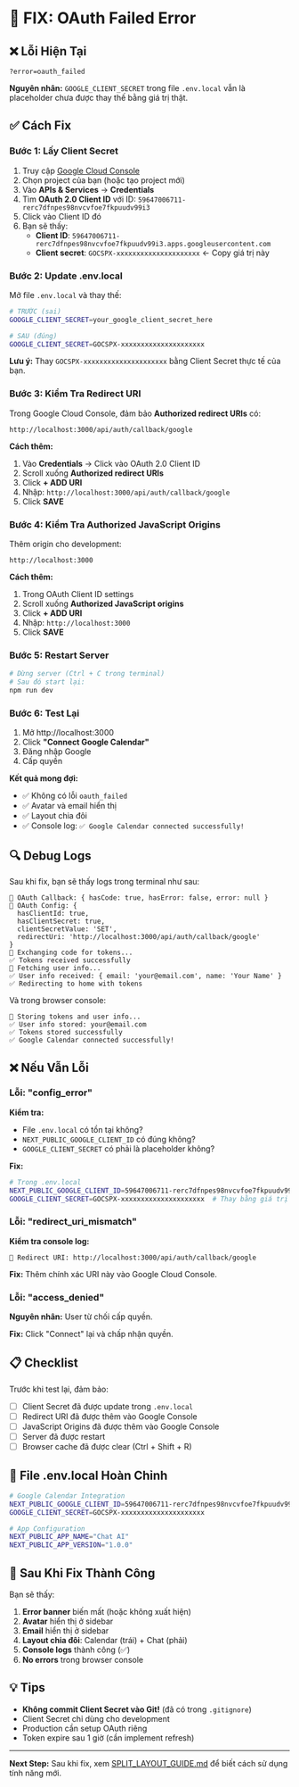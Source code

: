 # 🔧 FIX: OAuth Failed Error

## ❌ Lỗi Hiện Tại

```
?error=oauth_failed
```

**Nguyên nhân:** `GOOGLE_CLIENT_SECRET` trong file `.env.local` vẫn là placeholder chưa được thay thế bằng giá trị thật.

## ✅ Cách Fix

### Bước 1: Lấy Client Secret

1. Truy cập [Google Cloud Console](https://console.cloud.google.com/)
2. Chọn project của bạn (hoặc tạo project mới)
3. Vào **APIs & Services** → **Credentials**
4. Tìm **OAuth 2.0 Client ID** với ID: `59647006711-rerc7dfnpes98nvcvfoe7fkpuudv99i3`
5. Click vào Client ID đó
6. Bạn sẽ thấy:
   - **Client ID**: `59647006711-rerc7dfnpes98nvcvfoe7fkpuudv99i3.apps.googleusercontent.com`
   - **Client secret**: `GOCSPX-xxxxxxxxxxxxxxxxxxxxx` ← Copy giá trị này

### Bước 2: Update .env.local

Mở file `.env.local` và thay thế:

```bash
# TRƯỚC (sai)
GOOGLE_CLIENT_SECRET=your_google_client_secret_here

# SAU (đúng)
GOOGLE_CLIENT_SECRET=GOCSPX-xxxxxxxxxxxxxxxxxxxxx
```

**Lưu ý:** Thay `GOCSPX-xxxxxxxxxxxxxxxxxxxxx` bằng Client Secret thực tế của bạn.

### Bước 3: Kiểm Tra Redirect URI

Trong Google Cloud Console, đảm bảo **Authorized redirect URIs** có:

```
http://localhost:3000/api/auth/callback/google
```

**Cách thêm:**
1. Vào **Credentials** → Click vào OAuth 2.0 Client ID
2. Scroll xuống **Authorized redirect URIs**
3. Click **+ ADD URI**
4. Nhập: `http://localhost:3000/api/auth/callback/google`
5. Click **SAVE**

### Bước 4: Kiểm Tra Authorized JavaScript Origins

Thêm origin cho development:

```
http://localhost:3000
```

**Cách thêm:**
1. Trong OAuth Client ID settings
2. Scroll xuống **Authorized JavaScript origins**
3. Click **+ ADD URI**
4. Nhập: `http://localhost:3000`
5. Click **SAVE**

### Bước 5: Restart Server

```bash
# Dừng server (Ctrl + C trong terminal)
# Sau đó start lại:
npm run dev
```

### Bước 6: Test Lại

1. Mở http://localhost:3000
2. Click **"Connect Google Calendar"**
3. Đăng nhập Google
4. Cấp quyền

**Kết quả mong đợi:**
- ✅ Không có lỗi `oauth_failed`
- ✅ Avatar và email hiển thị
- ✅ Layout chia đôi
- ✅ Console log: `✅ Google Calendar connected successfully!`

## 🔍 Debug Logs

Sau khi fix, bạn sẽ thấy logs trong terminal như sau:

```
📝 OAuth Callback: { hasCode: true, hasError: false, error: null }
🔑 OAuth Config: {
  hasClientId: true,
  hasClientSecret: true,
  clientSecretValue: 'SET',
  redirectUri: 'http://localhost:3000/api/auth/callback/google'
}
🔄 Exchanging code for tokens...
✅ Tokens received successfully
👤 Fetching user info...
✅ User info received: { email: 'your@email.com', name: 'Your Name' }
✅ Redirecting to home with tokens
```

Và trong browser console:

```
💾 Storing tokens and user info...
✅ User info stored: your@email.com
✅ Tokens stored successfully
✅ Google Calendar connected successfully!
```

## ❌ Nếu Vẫn Lỗi

### Lỗi: "config_error"

**Kiểm tra:**
- File `.env.local` có tồn tại không?
- `NEXT_PUBLIC_GOOGLE_CLIENT_ID` có đúng không?
- `GOOGLE_CLIENT_SECRET` có phải là placeholder không?

**Fix:**
```bash
# Trong .env.local
NEXT_PUBLIC_GOOGLE_CLIENT_ID=59647006711-rerc7dfnpes98nvcvfoe7fkpuudv99i3.apps.googleusercontent.com
GOOGLE_CLIENT_SECRET=GOCSPX-xxxxxxxxxxxxxxxxxxxxx  # Thay bằng giá trị thật
```

### Lỗi: "redirect_uri_mismatch"

**Kiểm tra console log:**
```
🔗 Redirect URI: http://localhost:3000/api/auth/callback/google
```

**Fix:** Thêm chính xác URI này vào Google Cloud Console.

### Lỗi: "access_denied"

**Nguyên nhân:** User từ chối cấp quyền.

**Fix:** Click "Connect" lại và chấp nhận quyền.

## 📋 Checklist

Trước khi test lại, đảm bảo:

- [ ] Client Secret đã được update trong `.env.local`
- [ ] Redirect URI đã được thêm vào Google Console
- [ ] JavaScript Origins đã được thêm vào Google Console
- [ ] Server đã được restart
- [ ] Browser cache đã được clear (Ctrl + Shift + R)

## 🎯 File .env.local Hoàn Chỉnh

```bash
# Google Calendar Integration
NEXT_PUBLIC_GOOGLE_CLIENT_ID=59647006711-rerc7dfnpes98nvcvfoe7fkpuudv99i3.apps.googleusercontent.com
GOOGLE_CLIENT_SECRET=GOCSPX-xxxxxxxxxxxxxxxxxxxxx

# App Configuration
NEXT_PUBLIC_APP_NAME="Chat AI"
NEXT_PUBLIC_APP_VERSION="1.0.0"
```

## 🚀 Sau Khi Fix Thành Công

Bạn sẽ thấy:

1. **Error banner** biến mất (hoặc không xuất hiện)
2. **Avatar** hiển thị ở sidebar
3. **Email** hiển thị ở sidebar
4. **Layout chia đôi**: Calendar (trái) + Chat (phải)
5. **Console logs** thành công (✅)
6. **No errors** trong browser console

## 💡 Tips

- **Không commit Client Secret vào Git!** (đã có trong `.gitignore`)
- Client Secret chỉ dùng cho development
- Production cần setup OAuth riêng
- Token expire sau 1 giờ (cần implement refresh)

---

**Next Step:** Sau khi fix, xem [SPLIT_LAYOUT_GUIDE.md](SPLIT_LAYOUT_GUIDE.md) để biết cách sử dụng tính năng mới.
